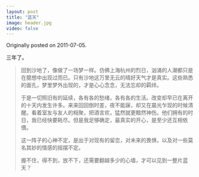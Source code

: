 ```yaml
---
layout: post
title: "蓝天"
image: header.jpg
video: false
---
```


Originally posted on 2011-07-05.

三年了。

>    回到沙地了，像做了一场梦一样。仿佛上海杭州的烈日，汹涌的人潮都只是在臆想中出现过而已。只有沙地这万里无云的晴好天气才是真实。这些熟悉的面孔，梦里梦外出现的，才是心心念念，无法忘却的羁绊。
> 
>   于是一切照旧有的延续，各有各的愁绪，各有各的生活。改变却早已在离开的十天内发生许多。来来回回倒时差，夜不能寐，却又在晨光乍现的时候清醒。看着室友与友人的相聚，把酒言欢，猛然就更黯然神伤。他们拥有的时日，我已经快要耗尽。但是我足够确定，最真实的开心，是至少还互相依偎。
>
>   这一阵子的心神不定，是出于对现有的留恋，对未来的畏惧，以及对一些莫名其妙的情感的摇摆不定。
>
>   握不住，得不到，放不下，还需要翻越多少的心墙，才可以见到一整片蓝天？
